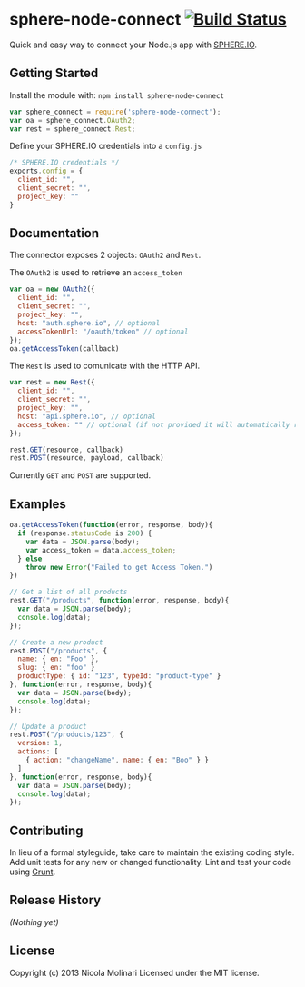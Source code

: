 # sphere-node-connect [![Build Status](https://secure.travis-ci.org/emmenko/sphere-node-connect.png?branch=master)](http://travis-ci.org/emmenko/sphere-node-connect)

Quick and easy way to connect your Node.js app with [SPHERE.IO](http://sphere.io).

## Getting Started
Install the module with: `npm install sphere-node-connect`

```javascript
var sphere_connect = require('sphere-node-connect');
var oa = sphere_connect.OAuth2;
var rest = sphere_connect.Rest;
```

Define your SPHERE.IO credentials into a `config.js`

```javascript
/* SPHERE.IO credentials */
exports.config = {
  client_id: "",
  client_secret: "",
  project_key: ""
}
```

## Documentation
The connector exposes 2 objects: `OAuth2` and `Rest`.

The `OAuth2` is used to retrieve an `access_token`

```javascript
var oa = new OAuth2({
  client_id: "",
  client_secret: "",
  project_key: "",
  host: "auth.sphere.io", // optional
  accessTokenUrl: "/oauth/token" // optional
});
oa.getAccessToken(callback)
```

The `Rest` is used to comunicate with the HTTP API.

```javascript
var rest = new Rest({
  client_id: "",
  client_secret: "",
  project_key: "",
  host: "api.sphere.io", // optional
  access_token: "" // optional (if not provided it will automatically retrieve an access_token)
});

rest.GET(resource, callback)
rest.POST(resource, payload, callback)
```

Currently `GET` and `POST` are supported.


## Examples
```javascript
oa.getAccessToken(function(error, response, body){
  if (response.statusCode is 200) {
    var data = JSON.parse(body);
    var access_token = data.access_token;
  } else
    throw new Error("Failed to get Access Token.")
})
```

```javascript
// Get a list of all products
rest.GET("/products", function(error, response, body){
  var data = JSON.parse(body);
  console.log(data);
});

// Create a new product
rest.POST("/products", {
  name: { en: "Foo" },
  slug: { en: "foo" }
  productType: { id: "123", typeId: "product-type" }
}, function(error, response, body){
  var data = JSON.parse(body);
  console.log(data);
});

// Update a product
rest.POST("/products/123", {
  version: 1,
  actions: [
    { action: "changeName", name: { en: "Boo" } }
  ]
}, function(error, response, body){
  var data = JSON.parse(body);
  console.log(data);
});
```

## Contributing
In lieu of a formal styleguide, take care to maintain the existing coding style. Add unit tests for any new or changed functionality. Lint and test your code using [Grunt](http://gruntjs.com/).

## Release History
_(Nothing yet)_

## License
Copyright (c) 2013 Nicola Molinari
Licensed under the MIT license.
